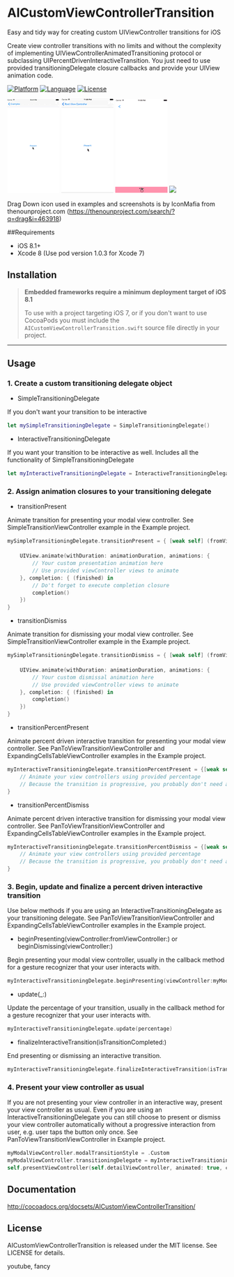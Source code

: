 # AICustomViewControllerTransition

Easy and tidy way for creating custom UIViewController transitions for iOS

Create view controller transitions with no limits and without the complexity of implementing UIViewControllerAnimatedTransitioning protocol or subclassing UIPercentDrivenInteractiveTransition. You just need to use provided transitioningDelegate closure callbacks and provide your UIView animation code. 

[![Platform](http://img.shields.io/badge/platform-ios-blue.svg?style=flat
)](https://developer.apple.com/iphone/index.action)
[![Language](http://img.shields.io/badge/language-swift-brightgreen.svg?style=flat
)](https://developer.apple.com/swift)
[![License](http://img.shields.io/badge/license-MIT-lightgrey.svg?style=flat
)](http://mit-license.org)

![](Readme/video.gif) ![](Readme/simple.gif) ![](Readme/pan.gif) ![](Readme/table.gif) 

Drag Down icon used in examples and screenshots is by IconMafia from thenounproject.com (https://thenounproject.com/search/?q=drag&i=463918)

##Requirements
- iOS 8.1+
- Xcode 8 (Use pod version 1.0.3 for Xcode 7)

## Installation

> **Embedded frameworks require a minimum deployment target of iOS 8.1**
>
> To use with a project targeting iOS 7, or if you don't want to use CocoaPods you must include the `AICustomViewControllerTransition.swift` source file directly in your project. 
>

---

## Usage

### 1. Create a custom transitioning delegate object

- SimpleTransitioningDelegate

If you don't want your transition to be interactive

```swift
let mySimpleTransitioningDelegate = SimpleTransitioningDelegate()
```

- InteractiveTransitioningDelegate

If you want your transition to be interactive as well. Includes all the functionality of SimpleTransitioningDelegate

```swift
let myInteractiveTransitioningDelegate = InteractiveTransitioningDelegate()
```

### 2. Assign animation closures to your transitioning delegate

- transitionPresent

Animate transition for presenting your modal view controller. See SimpleTransitionViewController example in the Example project. 

```swift
mySimpleTransitioningDelegate.transitionPresent = { [weak self] (fromViewController: UIViewController, toViewController: UIViewController, containerView: UIView, transitionType: TransitionType, completion: @escaping () -> Void) in

	UIView.animate(withDuration: animationDuration, animations: {
		// Your custom presentation animation here
		// Use provided viewController views to animate
	}, completion: { (finished) in
		// Do't forget to execute completion closure
		completion()
	})
}
```

- transitionDismiss

Animate transition for dismissing your modal view controller. See SimpleTransitionViewController example in the Example project. 

```swift
mySimpleTransitioningDelegate.transitionDismiss = { [weak self] (fromViewController: UIViewController, toViewController: UIViewController, containerView: UIView, transitionType: TransitionType, completion: @escaping () -> Void) in

	UIView.animate(withDuration: animationDuration, animations: {
		// Your custom dismissal animation here
		// Use provided viewController views to animate
	}, completion: { (finished) in
		completion()
	})
}
```

- transitionPercentPresent

Animate percent driven interactive transition for presenting your modal view controller. See PanToViewTransitionViewController and ExpandingCellsTableViewController examples in the Example project.

```swift
myInteractiveTransitioningDelegate.transitionPercentPresent = {[weak self] (fromViewController: UIViewController, toViewController: UIViewController, percentage: CGFloat, containerView: UIView) in
	// Animate your view controllers using provided percentage
	// Because the transition is progressive, you probably don't need an animation block here
}
```

- transitionPercentDismiss

Animate percent driven interactive transition for dismissing your modal view controller. See PanToViewTransitionViewController and ExpandingCellsTableViewController examples in the Example project.

```swift
myInteractiveTransitioningDelegate.transitionPercentDismiss = {[weak self] (fromViewController: UIViewController, toViewController: UIViewController, percentage: CGFloat, containerView: UIView) in
	// Animate your view controllers using provided percentage
	// Because the transition is progressive, you probably don't need an animation block here
}
```

### 3. Begin, update and finalize a percent driven interactive transition

Use below methods if you are using an InteractiveTransitioningDelegate as your transitioning delegate. See PanToViewTransitionViewController and ExpandingCellsTableViewController examples in the Example project. 

- beginPresenting(viewController:fromViewController:) or beginDismissing(viewController:)

Begin presenting your modal view controller, usually in the callback method for a gesture recognizer that your user interacts with.

```swift
myInteractiveTransitioningDelegate.beginPresenting(viewController:myModalViewController, fromViewController:self)
```

- update(_:)

Update the percentage of your transition, usually in the callback method for a gesture recognizer that your user interacts with.

```swift
myInteractiveTransitioningDelegate.update(percentage)
```

- finalizeInteractiveTransition(isTransitionCompleted:)

End presenting or dismissing an interactive transition.

```swift
myInteractiveTransitioningDelegate.finalizeInteractiveTransition(isTransitionCompleted:true)
```

### 4. Present your view controller as usual

If you are not presenting your view controller in an interactive way, present your view controller as usual. Even if you are using an InteractiveTransitioningDelegate you can still choose to present or dismiss your view controller automatically without a progressive interaction from user, e.g. user taps the button only once. See PanToViewTransitionViewController in Example project. 

```swift
myModalViewController.modalTransitionStyle = .Custom
myModalViewController.transitioningDelegate = myInteractiveTransitioningDelegate //or mySimpleTransitioningDelegate
self.presentViewController(self.detailViewController, animated: true, completion: nil)
```

## Documentation

http://cocoadocs.org/docsets/AICustomViewControllerTransition/

## License

AICustomViewControllerTransition is released under the MIT license. See LICENSE for details.


youtube, fancy
